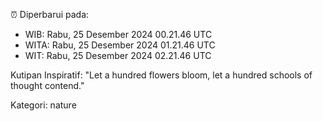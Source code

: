 ⏰ Diperbarui pada:
- WIB: Rabu, 25 Desember 2024 00.21.46 UTC
- WITA: Rabu, 25 Desember 2024 01.21.46 UTC
- WIT: Rabu, 25 Desember 2024 02.21.46 UTC

Kutipan Inspiratif:
"Let a hundred flowers bloom, let a hundred schools of thought contend."


Kategori: nature

